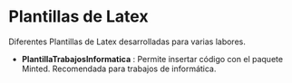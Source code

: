 Plantillas de Latex
===============

Diferentes Plantillas de Latex desarrolladas para varias labores.

- **PlantillaTrabajosInformatica** : Permite insertar código con el paquete Minted. Recomendada para trabajos de informática.
